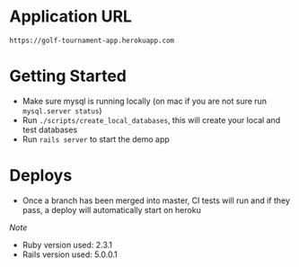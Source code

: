 # Application URL
`https://golf-tournament-app.herokuapp.com`

# Getting Started

- Make sure mysql is running locally (on mac if you are not sure run `mysql.server status`)
- Run `./scripts/create_local_databases`, this will create your local and test databases
- Run `rails server` to start the demo app


# Deploys
- Once a branch has been merged into master, CI tests will run and if they pass, a deploy will automatically start on heroku

*Note*
- Ruby version used: 2.3.1
- Rails version used: 5.0.0.1


